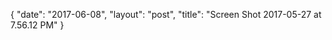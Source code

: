 {
   "date": "2017-06-08",
   "layout": "post",
   "title": "Screen Shot 2017-05-27 at 7.56.12 PM"
}

